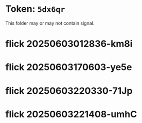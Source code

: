 # Token: `5dx6qr`

This folder may or may not contain signal.
# flick 20250603012836-km8i
# flick 20250603170603-ye5e
# flick 20250603220330-71Jp
# flick 20250603221408-umhC
